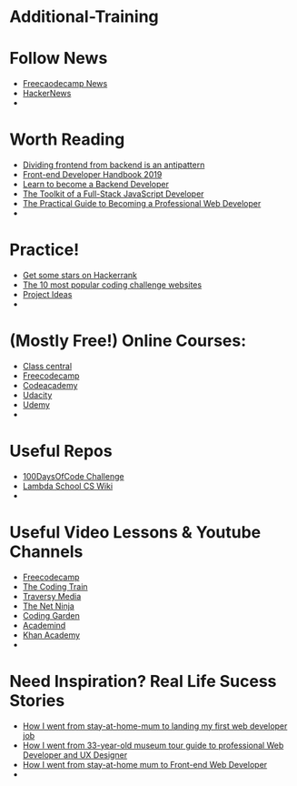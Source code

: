 # Additional-Training

# Follow News
<ul>
  <li><a href="https://www.freecodecamp.org/news/">Freecaodecamp News</a></li>
  <li><a href="https://news.ycombinator.com/">HackerNews</a></li>
  <li><a href=""></a></li>
</ul>

# Worth Reading
<ul>
  <li><a href="https://www.evernote.com/shard/s386/u/0/sh/20b398fc-e1ac-464a-b5b9-1ea3ad5c8a56/e20695f410c579e1db25367b02367ce0">Dividing frontend from backend is an antipattern</a></li>
  <li><a href="https://frontendmasters.com/books/front-end-handbook/2019/">Front-end Developer Handbook 2019</a></li>
  <li><a href="https://www.evernote.com/shard/s386/u/0/sh/2a605232-7e46-45c3-896a-6b909c7c3840/efff9d39ce9144828fd2b8a1dc7f00b2">Learn to become a Backend Developer</a></li>
  <li><a href="https://www.evernote.com/shard/s386/u/0/sh/20b398fc-e1ac-464a-b5b9-1ea3ad5c8a56/e20695f410c579e1db25367b02367ce0">The Toolkit of a Full-Stack JavaScript Developer</a></li>
  <li><a href="https://www.evernote.com/shard/s386/u/0/sh/601d5096-7536-4293-bfe8-e16eda913daa/5e0ec46eeae4b2dc2ff02a5447466f85">The Practical Guide to Becoming a Professional Web Developer</a></li>
  <li><a href=""></a></li>
</ul>

# Practice!
<ul>
  <li><a href="https://www.hackerrank.com">Get some stars on Hackerrank</a></li>
  <li><a href="https://www.evernote.com/shard/s386/u/0/sh/022cbeff-3eeb-49b5-acb6-02de81c4dc84/d33af58e7dd0381d34130d99fb8fa64d">The 10 most popular coding challenge websites</a></li>
  <li><a href="https://www.evernote.com/shard/s386/u/0/sh/9e67cab7-80db-4063-a9d0-71c0843585e2/55cc09d8068a125c3928ade03c21ada8">Project Ideas</a></li>
  <li><a href=""></a></li>
</ul>

# (Mostly Free!) Online Courses:
<ul>
  <li><a href="https://www.classcentral.com/">Class central</a></li>
  <li><a href="https://www.freecodecamp.org/">Freecodecamp</a></li>
  <li><a href="https://www.codecademy.com">Codeacademy</a></li>
  <li><a href="https://www.udacity.com/">Udacity</a></li>
  <li><a href="https://www.udemy.com/">Udemy</a></li>
  <li><a href=""></a></li>
</ul>

# Useful Repos
<ul>
  <li><a href="https://github.com/AlizaminJ/100-days-of-code-1">100DaysOfCode Challenge</a></li>
  <li><a href="https://github.com/AlizaminJ/CS-Wiki">Lambda School CS Wiki</a></li>
  <li><a href=""></a></li>
</ul>

# Useful Video Lessons & Youtube Channels
<ul>
  <li><a href="https://www.youtube.com/channel/UC8butISFwT-Wl7EV0hUK0BQ">Freecodecamp</a></li>
  <li><a href="https://www.youtube.com/user/shiffman/featured">The Coding Train</a></li>
  <li><a href="https://www.youtube.com/user/TechGuyWeb/playlists">Traversy Media</a></li>
  <li><a href="https://www.youtube.com/channel/UCW5YeuERMmlnqo4oq8vwUpg/playlists">The Net Ninja</a></li>
  <li><a href="https://www.youtube.com/channel/UCLNgu_OupwoeESgtab33CCw/playlists">Coding Garden</a></li>
  <li><a href="https://www.youtube.com/channel/UCSJbGtTlrDami-tDGPUV9-w/featured">Academind</a></li>
  <li><a href="https://www.khanacademy.org/computing/">Khan Academy</a></li>
  <li><a href=""></a></li>
</ul>

# Need Inspiration? Real Life Sucess Stories
<ul>
  <li><a href="https://www.evernote.com/shard/s386/u/0/sh/759bc713-d6f0-4479-b0f7-a64579fdcb7b/ab71f3631ef46332c4aa785c4c5918dd">How I went from stay-at-home-mum to landing my first web developer job</a></li>
  <li><a href="https://www.evernote.com/shard/s386/u/0/sh/59a4b5c9-23c6-4a3d-85e1-bb94a592b686/dfac941e3498bf0c7ae3be1214ab9ede">How I went from 33-year-old museum tour guide to professional Web Developer and UX Designer</a></li>
  <li><a href="https://www.evernote.com/shard/s386/u/0/sh/3d798d63-2ad0-427b-8bad-df9cfeb63ccb/d0581a54a5f560df85c1e34bc2777a53">How I went from stay-at-home mum to Front-end Web Developer</a></li>
  <li><a href=""></a></li>
</ul>
